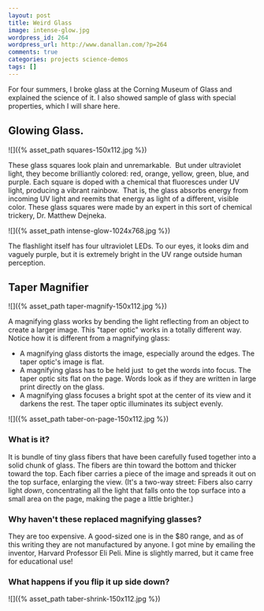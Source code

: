 ```yaml
---
layout: post
title: Weird Glass
image: intense-glow.jpg
wordpress_id: 264
wordpress_url: http://www.danallan.com/?p=264
comments: true
categories: projects science-demos
tags: []
---
```

For four summers, I broke glass at the Corning Museum of Glass and explained the science of it. I also showed sample of glass with special properties, which I will share here.

## Glowing Glass.

![]({% asset_path squares-150x112.jpg %})

These glass squares look plain and unremarkable.  But under ultraviolet light, they become brilliantly colored: red, orange, yellow, green, blue, and purple. Each square is doped with a chemical that fluoresces under UV light, producing a vibrant rainbow.  That is, the glass absorbs energy from incoming UV light and reemits that energy as light of a different, visible color. These glass squares were made by an expert in this sort of chemical trickery, Dr. Matthew Dejneka.

![]({% asset_path intense-glow-1024x768.jpg %})

The flashlight itself has four ultraviolet LEDs. To our eyes, it looks dim and vaguely purple, but it is extremely bright in the UV range outside human perception.

## Taper Magnifier

![]({% asset_path taper-magnify-150x112.jpg %})

A magnifying glass works by bending the light reflecting from an object to create a larger image. This "taper optic" works in a totally different way. Notice how it is different from a magnifying glass:

* A magnifying glass distorts the image, especially around the edges. The taper optic's image is flat.
* A magnifying glass has to be held just  to get the words into focus. The taper optic sits flat on the page. Words look as if they are written in large print directly on the glass.
* A magnifying glass focuses a bright spot at the center of its view and it darkens the rest. The taper optic illuminates its subject evenly.

![]({% asset_path taber-on-page-150x112.jpg %})

### What is it?

It is bundle of tiny glass fibers that have been carefully fused together into a solid chunk of glass. The fibers are thin toward the bottom and thicker toward the top. Each fiber carries a piece of the image and spreads it out on the top surface, enlarging the view. (It's a two-way street: Fibers also carry light _down_, concentrating all the light that falls onto the top surface into a small area on the page, making the page a little brighter.)

### Why haven't these replaced magnifying glasses?

They are too expensive. A good-sized one is in the $80 range, and as of this writing they are not manufactured by anyone. I got mine by emailing the inventor, Harvard Professor Eli Peli. Mine is slightly marred, but it came free for educational use!

### What happens if you flip it up side down?

![]({% asset_path taber-shrink-150x112.jpg %})


